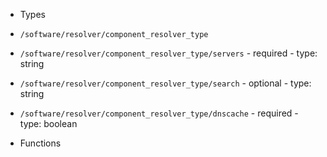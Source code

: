  - Types
  - `/software/resolver/component_resolver_type`
   - `/software/resolver/component_resolver_type/servers`
    - required
    - type: string
   - `/software/resolver/component_resolver_type/search`
    - optional
    - type: string
   - `/software/resolver/component_resolver_type/dnscache`
    - required
    - type: boolean

 - Functions
